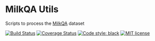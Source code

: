 # MilkQA Utils
Scripts to process the [MilkQA](http://nilc.icmc.usp.br/nilc/index.php/milkqa/) dataset

[![Build Status](https://travis-ci.org/capivara-ai/milkqa-utils.svg?branch=master)](https://travis-ci.org/capivara-ai/milkqa-utils)
[![Coverage Status](https://coveralls.io/repos/github/capivara-ai/milkqa-utils/badge.svg)](https://coveralls.io/github/capivara-ai/milkqa-utils)
[![Code style: black](https://img.shields.io/badge/code%20style-black-000000.svg)](https://github.com/psf/black)
[![MIT license](https://img.shields.io/badge/License-MIT-blue.svg)](https://lbesson.mit-license.org/)